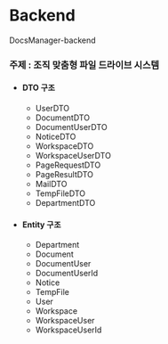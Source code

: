 # Backend
DocsManager-backend
### 주제 : 조직 맞춤형 파일 드라이브 시스템
+ ####  DTO 구조
  + UserDTO
  + DocumentDTO
  + DocumentUserDTO
  + NoticeDTO
  + WorkspaceDTO
  + WorkspaceUserDTO
  + PageRequestDTO
  + PageResultDTO
  + MailDTO
  + TempFileDTO
  + DepartmentDTO
 
+ #### Entity 구조
  + Department
  + Document
  + DocumentUser
  + DocumentUserId
  + Notice
  + TempFile
  + User
  + Workspace
  + WorkspaceUser
  + WorkspaceUserId
